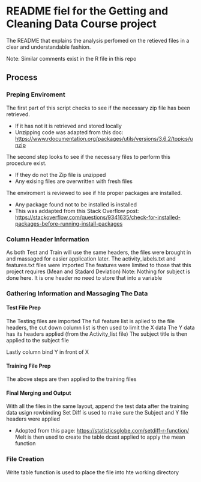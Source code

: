 # README fiel for the Getting and Cleaning Data Course project

The README that explains the analysis perfomed on the retieved files in a clear and understandable fashion.

Note: Similar comments exist in the R file in this repo

## Process 

### Preping Enviroment
The first part of this script checks to see if the necessary zip file has been retrieved.
* If it has not it is retrieved and stored locally
* Unzipping code was adapted from this doc:  https://www.rdocumentation.org/packages/utils/versions/3.6.2/topics/unzip

The second step looks to see if the necessary files to perform this procedure exist.
* If they do not the Zip file is unzipped 
* Any exising files are overwritten with fresh files

The enviroment is reviewed to see if hte proper packages are installed.
* Any package  found not to be installed is installed
* This was addapted from this Stack Overflow post: https://stackoverflow.com/questions/9341635/check-for-installed-packages-before-running-install-packages 

### Column Header Information
As both Test and Train will use the same headers, the files were brought in and massaged for easier application later.
The activity_labels.txt and features.txt files were imported 
The features were limited to those that this project requires (Mean and Stadard Deviation)
Note: Nothing for subject is done here. It is one header no need to store that into a variable

### Gathering Information and Massaging The Data
#### Test File Prep
The Testing files are imported
The full feature list is aplied to the file headers, the cut down column list is then used to limit the X data
The Y data has its headers applied (from the Activity_list file)
The subject title is then applied to the subject file

Lastly column bind Y in front of X

#### Training File Prep
The above steps are then applied to the training files

#### Final Merging and Output
With all the files in the same layout, append the test data after the training data usign rowbinding
Set Diff is used to make sure the Subject and Y file headers were applied
* Adopted from this page: https://statisticsglobe.com/setdiff-r-function/
Melt is then used to create the table 
dcast applied to apply the mean function 

### File Creation
Write table function is used to place the file into hte working directory







